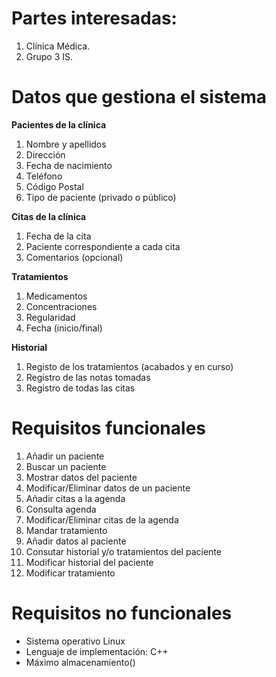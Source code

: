 # **Partes interesadas:**

1. Clínica Médica.
2. Grupo 3 IS.

# **Datos que gestiona el sistema**

 **Pacientes de la clínica**
    
1. Nombre y apellidos
2. Dirección
3. Fecha de nacimiento
4. Teléfono
5. Código Postal
6. Tipo de paciente (privado o público)    

 **Citas de la clínica**
  
  1. Fecha de la cita
  2. Paciente correspondiente a cada cita
  3. Comentarios (opcional)

 **Tratamientos**
  
  1. Medicamentos
  2. Concentraciones
  3. Regularidad
  4. Fecha (inicio/final)
 
 **Historial**
  	
 1. Registo de los tratamientos (acabados y en curso)
 2. Registro de las notas tomadas
 3. Registro de todas las citas

# **Requisitos funcionales**

1. Añadir un paciente
2. Buscar un paciente
3. Mostrar datos del paciente
4. Modificar/Eliminar datos de un paciente
5. Añadir citas a la agenda
6. Consulta agenda
7. Modificar/Eliminar citas de la agenda
8. Mandar tratamiento
9. Añadir datos al paciente
10. Consutar historial y/o tratamientos del paciente
10. Modificar historial del paciente
11. Modificar tratamiento

# **Requisitos no funcionales**
* Sistema operativo Linux
* Lenguaje de implementación: C++
* Máximo almacenamiento()
